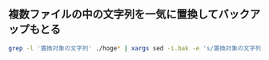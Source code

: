 ## 複数ファイルの中の文字列を一気に置換してバックアップもとる
```Bash
grep -l '置換対象の文字列' ./hoge* | xargs sed -i.bak -e 's/置換対象の文字列/置換後の文字列/g'
```
